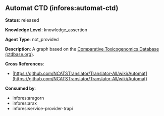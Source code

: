 [//]: # (DO NOT MANUALLY EDIT THIS FILE. IT IS GENERATED FROM A TEMPLATE.)

## Automat CTD (infores:automat-ctd)

**Status**: released
  
**Knowledge Level**: knowledge_assertion
  
**Agent Type**: not_provided

**Description**: A graph based on the [Comparative Toxicogenomics Database (ctdbase.org)](ctdbase.org).

**Cross References**:

- [https://github.com/NCATSTranslator/Translator-All/wiki/Automat](https://github.com/NCATSTranslator/Translator-All/wiki/Automat)


**Consumed by**:

- infores:aragorn
- infores:arax
- infores:service-provider-trapi